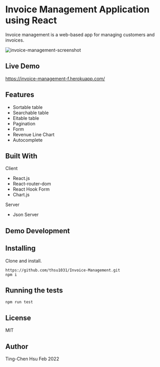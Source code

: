 # Invoice Management Application using React
Invoice management is a web-based app for managing customers and invoices. 


![invoice-management-screenshot](https://user-images.githubusercontent.com/52108237/155037025-6a05e34f-58d2-4754-aff5-b4045f6e2729.png)


## Live Demo
https://invoice-management-f.herokuapp.com/

## Features 
* Sortable table
* Searchable table 
* Eitable table 
* Pagination 
* Form
* Revenue Line Chart 
* Autocomplete 


## Built With
Client 
* React.js
* React-router-dom
* React Hook Form 
* Chart.js

Server 
* Json Server 

## Demo Development 
## Installing
Clone and install. 

```
https://github.com/thsu1031/Invoice-Management.git
npm i

```

## Running the tests 
```
npm run test
```

## License
MIT

## Author 
Ting-Chen Hsu 
Feb 2022
